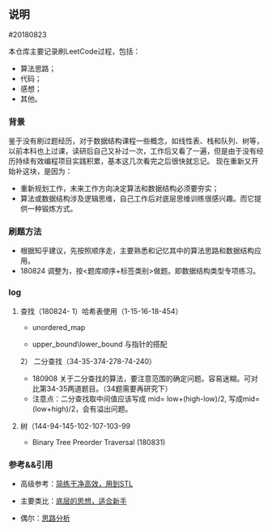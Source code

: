 ## 说明

#20180823

本仓库主要记录刷LeetCode过程，包括：
* 算法思路；
* 代码；
* 感想；
* 其他。

### 背景
鉴于没有刷过题经历，对于数据结构课程一些概念，如线性表、栈和队列、树等，以前本科也上过课，读研后自己又补过一次，工作后又看了一遍，但是由于没有经历持续有效编程项目实践积累，基本这几次看完之后很快就忘记。
现在重新又开始补这块，是因为：
* 重新规划工作，未来工作方向决定算法和数据结构必须要夯实；
* 算法或数据结构涉及逻辑思维，自己工作后对底层思维训练很感兴趣。而它提供一种锻炼方式。
 
 ### 刷题方法
 * 根据知乎建议，先按照顺序走，主要熟悉和记忆其中的算法思路和数据结构应用。
 * 180824 调整为，按<题库顺序+标签类别>做题。即数据结构类型专项练习。
 
 ### log
 1. 查找（180824-
     1）哈希表使用（1-15-16-18-454）
     
       * unordered_map
       
       * upper_bound\lower_bound  与指针的搭配
       
     2） 二分查找（34-35-374-278-74-240）
       * 180908 关于二分查找的算法，要注意范围的确定问题。容易迷糊。可对比第34-35两道题目。（34题需要再研究下）
       * 注意点：二分查找取中间值应该写成 mid= low+(high-low)/2, 写成mid=(low+high)/2，会有溢出问题。  
 2. 树（144-94-145-102-107-103-99
    * Binary Tree Preorder Traversal (180831)  
     
     
     
### 参考&&引用

* 高级参考：[简练干净高效，用到STL](https://github.com/soulmachine/leetcode)

* 主要类比：[底层的思想，适合新手](https://github.com/haoel/leetcode)

* 偶尔：[思路分析](https://github.com/pezy/LeetCode)
